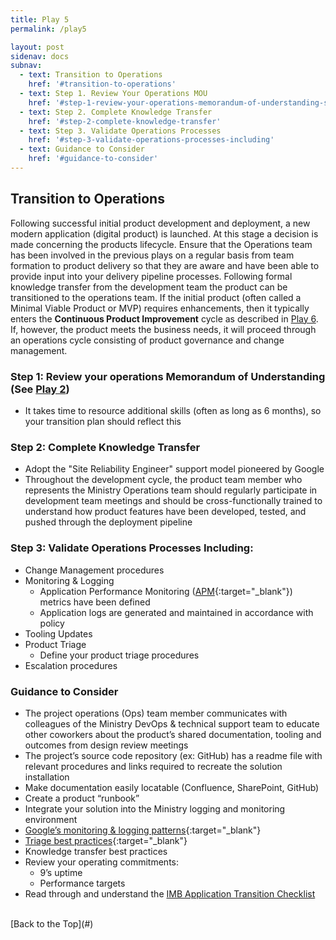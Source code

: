 ```yaml
---
title: Play 5
permalink: /play5

layout: post
sidenav: docs
subnav: 
  - text: Transition to Operations
    href: '#transition-to-operations'
  - text: Step 1. Review Your Operations MOU 
    href: '#step-1-review-your-operations-memorandum-of-understanding-see-play-2'
  - text: Step 2. Complete Knowledge Transfer
    href: '#step-2-complete-knowledge-transfer'
  - text: Step 3. Validate Operations Processes
    href: '#step-3-validate-operations-processes-including'
  - text: Guidance to Consider
    href: '#guidance-to-consider'
---
```

## Transition to Operations
Following successful initial product development and deployment, a new modern application (digital product) is launched. At this stage a decision is made concerning the products lifecycle. Ensure that the Operations team has been involved in the previous plays on a regular basis from team formation to product delivery so that they are aware and have been able to provide input into your delivery pipeline processes. Following formal knowledge transfer from the development team the product can be transitioned to the operations team. If the initial product (often called a Minimal Viable Product or MVP) requires enhancements, then it typically enters the **Continuous Product Improvement** cycle as described in [Play 6](/CITZ-IMB-playbook/play6). If, however, the product meets the business needs, it will proceed through an operations cycle consisting of product governance and change management.

### Step 1: Review your operations Memorandum of Understanding (See [Play 2](/CITZ-IMB-playbook/play2))
- It takes time to resource additional skills (often as long as 6 months), so your transition plan should reflect this

### Step 2: Complete Knowledge Transfer
- Adopt the "Site Reliability Engineer" support model pioneered by Google
- Throughout the development cycle, the product team member who represents the Ministry Operations team should regularly participate in development team meetings and should be cross-functionally trained to understand how product features have been developed, tested, and pushed through the deployment pipeline

### Step 3: Validate Operations Processes Including:
- Change Management procedures
- Monitoring & Logging
  - Application Performance Monitoring ([APM](https://www.ea.oit.va.gov/EAOIT/docs/Oct_2016_Release_Docs/APM-2-2.pdf){:target="_blank"}) metrics have been defined
  - Application logs are generated and maintained in accordance with policy
- Tooling Updates
- Product Triage
  - Define your product triage procedures
- Escalation procedures

### Guidance to Consider
-	The project operations (Ops) team member communicates with colleagues of the Ministry DevOps & technical support team to educate other coworkers about the product’s shared documentation, tooling and outcomes from design review meetings
-	The project’s source code repository (ex: GitHub) has a readme file with relevant procedures and links required to recreate the solution installation
-	Make documentation easily locatable (Confluence, SharePoint, GitHub)
-	Create a product “runbook”
-	Integrate your solution into the Ministry logging and monitoring environment 
- [Google’s monitoring & logging patterns](https://cloud.google.com/solutions/hybrid-and-multi-cloud-monitoring-and-logging-patterns){:target="_blank"}
- [Triage best practices](https://dzone.com/articles/agility-meets-process-how-to-triage-requests-to-ef){:target="_blank"}
- Knowledge transfer best practices
- Review your operating commitments:
  - 9’s uptime
  - Performance targets
- Read through and understand the <a target="_blank" href="/CITZ-IMB-playbook/docs/IMB-Application-Transition-Checklist.pdf">IMB Application Transition Checklist</a>

<br/>
[Back to the Top](#)